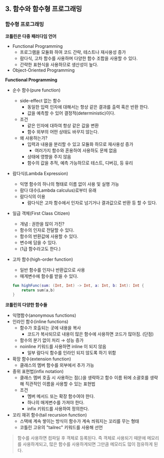 ## 3. 함수와 함수형 프로그래밍
### 함수형 프로그래밍

**코틀린은 다중 패러다임 언어**

- Functional Programming
    - 프로그램을 모듈화 하여 코드 간략, 테스트나 재사용성 증가
    - 람다식, 고차 함수를 사용하며 다양한 함수 조합을 사용할 수 있다.
    - 간략한 표현식을 사용하므로 생산성이 높다.
- Object-Oriented Programming

**Functional Programming**

- 순수 함수(pure function)
    - side-effect 없는 함수
        - 동일한 입력 인자에 대해서는 항상 같은 결과를 출력 혹은 반환 한다.
        - 값을 예측할 수 있어 결정적(deterministic)이다.
    - 조건
        - 같은 인자에 대하여 항상 같은 값을 변환
        - 함수 외부의 어떤 상태도 바꾸지 않는다.
    - 왜 사용하는가?
        - 입력과 내용을 분리할 수 있고 모듈화 하므로 재사용성 증가
            - 여러가지 함수와 혼용하여 사용하도 문제 없음
        - 상태에 영향을 주지 않음
        - 함수의 값을 추적, 예측 가능하므로 테스트, 디버깅, 등 유리
- 람다식(Lambda Expression)
    - 익명 함수의 하나의 형태로 이름 없이 사용 및 실행 가능
    - 람다 대수(Lambda calculus)로부터 유래
    - 람다식의 이용
        - 람다식은 고차 함수에서 인자로 넘기거나 결과값으로 반환 등 할 수 있다.
- 일급 객체(First Class Citizen)
    - 개념 : 권한을 많이 가진?
    - 함수의 인자로 전달할 수 있다.
    - 함수의 반환값에 사용할 수 있다.
    - 변수에 담을 수 있다.
    - (1급 함수라고도 한다.)
- 고차 함수(high-order function)
    - 일반 함수를 인자나 반환값으로 사용
    - 매게변수에 함수를 받을 수 있다.

    ```kotlin
    fun highFunc(sum: (Int, Int) -> Int, a: Int, b: Int): Int {
    	return sum(a,b)
    }
    ```
**코틀린의 다양한 함수들**

- 익명함수(anonymous functions)
- 인라인 함수(inline functions)
    - 함수가 호출되는 곳에 내용을 복사
        - 코드가 복사되므로 내용이 많은 함수에 사용하면 코드가 많아짐. (단점)
    - 함수의 분기 없이 처리 → 성능 증가
    - noinline 키워드를 사용하면 inline 이 되지 않음
        - 일부 람다식 함수를 인라인 되지 않도록 하기 위함
- 확장 함수(extension function)
    - 클래스의 멤버 함수를 외부에서 추가 가능
- 중위 표현법(infix notation)
    - 클래스 멤버 호출 시 사용하는 점(.)을 생략하고 함수 이름 뒤에 소괄호를 생략해 직관적인 이름을 사용할 수 있는 표현법
    - 조건
        - 멤버 메서드 또는 확장 함수여야 한다.
        - 하나의 매게변수를 가져야 한다.
        - infix 키워드를 사용하여 정의한다.
- 꼬리 재귀 함수(tail recursion function)
    - 스택에 계속 쌓이는 방식이 함수가 계속 씌워지는 꼬리를 무는 형태
    - 코틀린 고유의 "tailrec" 키워드를 사용해 선언

> 함수를 사용하면 컴파일 후 객체로 등록된다. 즉 객체로 사용되기 때문에 메모리를 사용하게되고, 많은 함수를 사용하게되면 그만큼 메모리도 많이 점유하게 된다.
